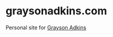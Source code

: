 # graysonadkins.com

Personal site for [Grayson Adkins](https://www.linkedin.com/in/grayson-adkins-193b0490/)